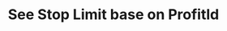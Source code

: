 ---
title: See Stop Limit base on Profitld
position_number: 11
type: get
description: /trade/entrust/profit-detail
parameters:
    -
        name: profitId
        type: integer
        mandatory: true
        default: N/A
        description: Stop limit ID
        ranges:
content_markdown: |-

                 #### **Limit Flow Rules**

                 200/s/apikey
left_code_blocks:
    -
        code_block: "public void getMarketConfig() {\r\n\tString text = HttpUtil.get(URL + \"/data/api/v1/future-u/trade/getMarketConfig\");\r\n\tSystem.out.println(text);\r\n}"
        title: Java
        language: java
right_code_blocks:
    - code_block: |-
        {
         "msgInfo": {
            "code": "",
            "msg": ""
          },
          "msg": "",
          "data": {
            "createdTime": 0, //Time
            "entryPrice": 0, //Open position average price
            "executedQty": 0, //Actual transaction
            "isolatedMargin": 0, //Isolated Margin
            "origQty": 0, //Quantity (Cont)
            "positionSide": "", //Position side
            "positionSize": 0, //Position quantity (Cont)
            "profitId": 0, //Order ID
            "state": "", //Order state:NOT_TRIGGERED：New order (not triggered);TRIGGERING:Triggering;TRIGGERED:Triggered;USER_REVOCATION:User revocation;PLATFORM_REVOCATION:Platform revocation (rejection);EXPIRED:expired;
            "symbol": "", //Trading pair
            "triggerProfitPrice": 0, //Stop profit price
            "triggerStopPrice": 0 //Stop loss price
          },
          "code": 200
        }
      title: Response
      language: json
---